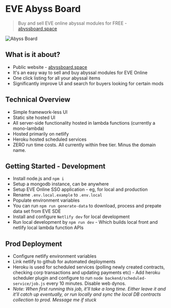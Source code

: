 # EVE Abyss Board
> Buy and sell EVE online abyssal modules for FREE - [abyssboard.space](https://abyssboard.space)

![Abyss Board](https://i.ibb.co/LvXpfhn/Screenshot-2023-09-25-at-20-15-18.png)



## What is it about?
- Public website - [abyssboard.space](https://abyssboard.space)
- It's an easy way to sell and buy abyssal modules for EVE Online
- One click listing for all your abyssal items
- Significantly improve UI and search for buyers looking for certain mods

## Technical Overview
- Simple framework-less UI
- Static site hosted UI
- All server-side functionality hosted in lambda functions (currently a mono-lambda)
- Hosted primarily on netlify
- Heroku hosted scheduled services
- ZERO run time costs. All currently within free tier. Minus the domain name.


## Getting Started - Development
- Install node.js and `npm i`
- Setup a mongodb instance, can be anywhere
- Setup EVE Online SSO application - eg, for local and production
- Rename `.env.local.example` to `.env.local`
- Populate environment variables
- You can run `npm run generate-data` to download, process and prepate data set from EVE SDE
- Install and configure `Netlify dev` for local development
- Run local development by `npm run dev` - Which builds local front and netlify local lambda function APIs

## Prod Deployment
- Configure netlify environment variables
- Link netlify to github for automated deployments
- Heroku is used for scheduled services (polling newly created contracts, checking corp transactions and updating payments etc) - Add heroku scheduler plugin and configure to run `node backend/scheduled-service/job.js` every 10 minutes. Disable web dynos.
- *Note: When first running this job, it'll take a long time. Either leave it and it'll catch up eventually, or run locally and sync the local DB contracts collection to prod. Message me if stuck*